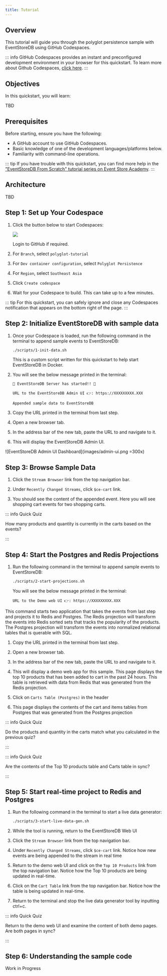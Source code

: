 ```yaml
---
title: Tutorial
---
```


## Overview

This tutorial will guide you through the polyglot persistence sample with EventStoreDB using GitHub Codespaces.

::: info
GitHub Codespaces provides an instant and preconfigured development environment in your browser for this quickstart. To learn more about Github Codespaces, [click here](https://github.com/features/codespaces).
:::

## Objectives

In this quickstart, you will learn:

TBD

## 

## Prerequisites

Before starting, ensure you have the following:

- A GitHub account to use GitHub Codespaces.
- Basic knowledge of one of the development languages/platforms below.
- Familiarity with command-line operations.

::: tip
If you have trouble with this quickstart, you can find more help in the ["EventStoreDB From Scratch" tutorial series on Event Store Academy](https://academy.eventstore.com/from-scratch).
:::

## Architecture

TBD

## Step 1: Set up Your Codespace

1. Click the button below to start Codespaces:
   
   [![](https://github.com/codespaces/badge.svg)](https://github.com/codespaces/new?hide_repo_select=true&ref=main&repo=951198039&skip_quickstart=true)

   Login to GitHub if required.

2. For `Branch`, select `polyglot-tutorial`
   
3. For `Dev container configuration`, select `Polyglot Persistence`
   
4. For `Region`, select `Southeast Asia`

4. Click `Create codespace`

5. Wait for your Codespace to build. This can take up to a few minutes. 


::: tip
For this quickstart, you can safely ignore and close any Codespaces notification that appears on the bottom right of the page.
:::

## Step 2: Initialize EventStoreDB with sample data

1. Once your Codespace is loaded, run the following command in the terminal to append sample events to EventStoreDB:

   ```sh
   ./scripts/1-init-data.sh
   ```

   This is a custom script written for this quickstart to help start EventStoreDB in Docker.

2. You will see the below message printed in the terminal:

   ```
   🚀 EventStoreDB Server has started!! 🚀

   URL to the EventStoreDB Admin UI 👉: https://XXXXXXXXX.XXX

   Appended sample data to EventStoreDB
   ```

3. Copy the URL printed in the terminal from last step.

4. Open a new browser tab. 

5. In the address bar of the new tab, paste the URL to and navigate to it.

6. This will display the EventStoreDB Admin UI.
   
![EventStoreDB Admin UI Dashboard](images/admin-ui.png =300x)

## Step 3: Browse Sample Data

1. Click the `Stream Browser` link from the top navigation bar.

1. Under `Recently Changed Streams`, click `$ce-cart` link. 

2. You should see the content of the appended event. Here you will see shopping cart events for two shopping carts.

::: info Quick Quiz

How many products and quantity is currently in the carts based on the events?

:::

## Step 4: Start the Postgres and Redis Projections

1. Run the following command in the terminal to append sample events to EventStoreDB:

   ```sh
   ./scripts/2-start-projections.sh
   ```

   You will see the below message printed in the terminal:

   ```
   URL to the Demo web UI 👉: https://XXXXXXXXX.XXX
   ```

This command starts two application that takes the events from last step and projects it to Redis and Postgres. The Redis projection will transform the events into Redis sorted sets that tracks the popularity of the products. The Postgres projection will transform the events into normalized relational tables that is querable with SQL.

1. Copy the URL printed in the terminal from last step.

2. Open a new browser tab. 

3. In the address bar of the new tab, paste the URL to and navigate to it.

4. This will display a demo web app for this sample. This page displays the top 10 products that has been added to cart in the past 24 hours. This table is retrieved with data from Redis that was generated from the Redis projection.

5. Click on `Carts Table (Postgres)` in the header

6. This page displays the contents of the cart and items tables from Postgres that was generated from the Postgres projection

::: info Quick Quiz

Do the products and quantity in the carts match what you calculated in the previous quiz?

:::

::: info Quick Quiz

Are the contents of the Top 10 products table and Carts table in sync?

:::

## Step 5: Start real-time project to Redis and Postgres

1. Run the following command in the terminal to start a live data generator:

   ```sh
   ./scripts/3-start-live-data-gen.sh
   ```

2. While the tool is running, return to the EventStoreDB Web UI

1. Click the `Stream Browser` link from the top navigation bar.

1. Under `Recently Changed Streams`, click `$ce-cart` link. Notice how new events are being appended to the stream in real time

2. Return to the demo web UI and click on the `Top 10 Products` link from the top navigation bar. Notice how the Top 10 products are being updated in real-time.

3. Click on the `Cart Table` link from the top navigation bar. Notice how the table is being updated in real-time.

4. Return to the terminal and stop the live data generator tool by inputting ctrl+c.

::: info Quick Quiz

Return to the demo web UI and examine the content of both demo pages. Are both pages in sync?

:::

## Step 6: Understanding the sample code

Work in Progress